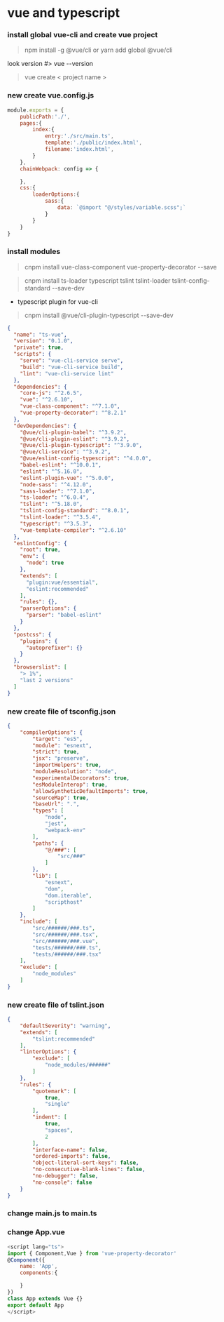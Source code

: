 # vue and typescript

### install global vue-cli and create vue project
> npm install -g @vue/cli
or
> yarn add global @vue/cli

look version #> vue --version

> vue create < project name >
### new create vue.config.js
```javascript
module.exports = {
    publicPath:'./',
    pages:{
        index:{
            entry:'./src/main.ts',
            template:'./public/index.html',
            filename:'index.html',
        }
    },
    chainWebpack: config => {

    },
    css:{
        loaderOptions:{
            sass:{
                data: `@import "@/styles/variable.scss";`
            }
        }
    }
}
```
### install modules
> cnpm install vue-class-component vue-property-decorator --save

> cnpm install ts-loader typescript tslint tslint-loader tslint-config-standard --save-dev

* typescript plugin for vue-cli
> cnpm install @vue/cli-plugin-typescript --save-dev
```json
{
  "name": "ts-vue",
  "version": "0.1.0",
  "private": true,
  "scripts": {
    "serve": "vue-cli-service serve",
    "build": "vue-cli-service build",
    "lint": "vue-cli-service lint"
  },
  "dependencies": {
    "core-js": "^2.6.5",
    "vue": "^2.6.10",
    "vue-class-component": "^7.1.0",
    "vue-property-decorator": "^8.2.1"
  },
  "devDependencies": {
    "@vue/cli-plugin-babel": "^3.9.2",
    "@vue/cli-plugin-eslint": "^3.9.2",
    "@vue/cli-plugin-typescript": "^3.9.0",
    "@vue/cli-service": "^3.9.2",
    "@vue/eslint-config-typescript": "^4.0.0",
    "babel-eslint": "^10.0.1",
    "eslint": "^5.16.0",
    "eslint-plugin-vue": "^5.0.0",
    "node-sass": "^4.12.0",
    "sass-loader": "^7.1.0",
    "ts-loader": "^6.0.4",
    "tslint": "^5.18.0",
    "tslint-config-standard": "^8.0.1",
    "tslint-loader": "^3.5.4",
    "typescript": "^3.5.3",
    "vue-template-compiler": "^2.6.10"
  },
  "eslintConfig": {
    "root": true,
    "env": {
      "node": true
    },
    "extends": [
      "plugin:vue/essential",
      "eslint:recommended"
    ],
    "rules": {},
    "parserOptions": {
      "parser": "babel-eslint"
    }
  },
  "postcss": {
    "plugins": {
      "autoprefixer": {}
    }
  },
  "browserslist": [
    "> 1%",
    "last 2 versions"
  ]
}
```
### new create file of tsconfig.json
```json
{
    "compilerOptions": {
        "target": "es5",
        "module": "esnext",
        "strict": true,
        "jsx": "preserve",
        "importHelpers": true,
        "moduleResolution": "node",
        "experimentalDecorators": true,
        "esModuleInterop": true,
        "allowSyntheticDefaultImports": true,
        "sourceMap": true,
        "baseUrl": ".",
        "types": [
            "node",
            "jest",
            "webpack-env"
        ],
        "paths": {
            "@/###": [
                "src/###"
            ]
        },
        "lib": [
            "esnext",
            "dom",
            "dom.iterable",
            "scripthost"
        ]
    },
    "include": [
        "src/######/###.ts",
        "src/######/###.tsx",
        "src/######/###.vue",
        "tests/######/###.ts",
        "tests/######/###.tsx"
    ],
    "exclude": [
        "node_modules"
    ]
}
```
### new create file of tslint.json
```json
{
    "defaultSeverity": "warning",
    "extends": [
        "tslint:recommended"
    ],
    "linterOptions": {
        "exclude": [
            "node_modules/######"
        ]
    },
    "rules": {
        "quotemark": [
            true,
            "single"
        ],
        "indent": [
            true,
            "spaces",
            2
        ],
        "interface-name": false,
        "ordered-imports": false,
        "object-literal-sort-keys": false,
        "no-consecutive-blank-lines": false,
        "no-debugger": false,
        "no-console": false
    }
}
```
### change main.js to main.ts
### change App.vue
```javascript
<script lang="ts">
import { Component,Vue } from 'vue-property-decorator'
@Component({
    name: 'App',
    components:{

    }
})
class App extends Vue {}
export default App
</script>
```